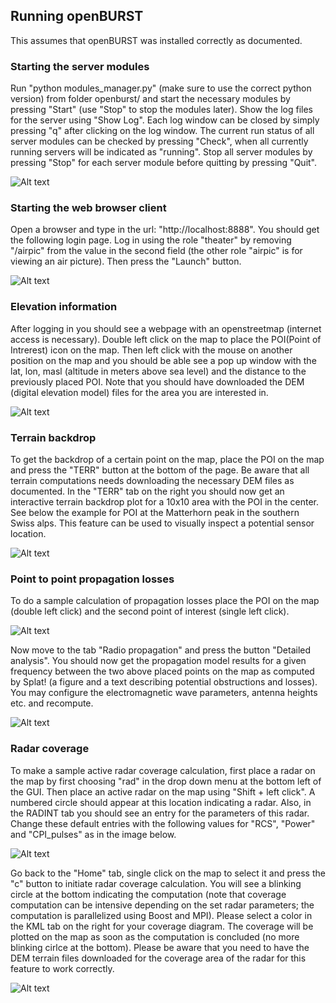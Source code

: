  

## Running openBURST

This assumes that openBURST was installed correctly as documented. 

### Starting the server modules

Run "python modules_manager.py" (make sure to use the correct python version) from folder openburst/ and start the necessary modules by pressing "Start" (use "Stop" to stop the modules later). Show the log files for the server using "Show Log". Each log window can be closed by simply pressing "q" after clicking on the log window. The current run status of all server modules can be checked by pressing "Check", when all currently running servers will be indicated as "running". Stop all server modules by pressing "Stop" for each server module before quitting by pressing "Quit".  

![Alt text](./images/servers_gui.png "Server Modules GUI")

### Starting the web browser client

Open a browser and type in the url: "http://localhost:8888".
You should get the following login page. Log in using the role "theater" by removing "/airpic" from the value in the second field (the other role "airpic" is for viewing an air picture). Then press the "Launch" button. 

![Alt text](./images/openburst_logging.png "Log in")


### Elevation information

After logging in you should see a webpage with an openstreetmap (internet access is necessary). Double left click on the map to place the POI(Point of Intrerest) icon on the map. Then left click with the mouse on another position on the map and you should be able see a pop up window with the lat, lon, masl (altitude in meters above sea level) and the distance to the previously placed POI. Note that you should have downloaded the DEM (digital elevation model) files for the area you are interested in.

![Alt text](./images/masl.png "Masl")

### Terrain backdrop

To get the backdrop of a certain point on the map, place the POI on the map and press the "TERR" button at the bottom of the page. Be aware that all terrain computations needs downloading the necessary DEM files as documented. In the "TERR" tab on the right you should now get an interactive terrain backdrop plot for a 10x10 area with the POI in the center. See below the example for POI at the Matterhorn peak in the southern Swiss alps. This feature can be used to visually inspect a potential sensor location.       

![Alt text](./images/terrain_matterhorn.png "terrain")

### Point to point propagation losses

To do a sample calculation of propagation losses place the POI on the map (double left click) and the second point of interest (single left click). 

![Alt text](./images/poi_and_point.png "poi and point")

Now move to the tab "Radio propagation" and press the button "Detailed analysis". You should now get the propagation model results for a given frequency between the two above placed points on the map as computed by Splat! (a figure and a text describing potential obstructions and losses). You may configure the electromagnetic wave parameters, antenna heights etc. and recompute.  

![Alt text](./images/openburst_splat.png "Splat")

### Radar coverage

To make a sample active radar coverage calculation, first place a radar on the map by first choosing "rad" in the drop down menu at the bottom left of the GUI. Then place an active radar on the map using "Shift + left click". A numbered circle should appear at this location indicating a radar. Also, in the RADINT tab you should see an entry for the parameters of this radar. Change these default entries with the following values for "RCS", "Power" and "CPI_pulses" as in the image below.

![Alt text](./images/sample_rad_params.png "sample rad")

Go back to the "Home" tab, single click on the map to select it and press the "c" button to initiate radar coverage calculation. You will see a blinking circle at the bottom indicating the computation (note that coverage computation can be intensive depending on the set radar parameters; the computation is parallelized using Boost and MPI). Please select a color in the KML tab on the right for your coverage diagram. The coverage will be plotted on the map as soon as the computation is concluded (no more blinking cirlce at the bottom). Please be aware that you need to have the DEM terrain files downloaded for the coverage area of the radar for this feature to work correctly.

![Alt text](./images/sample_rad_coverage.png "sample rad coverage")

